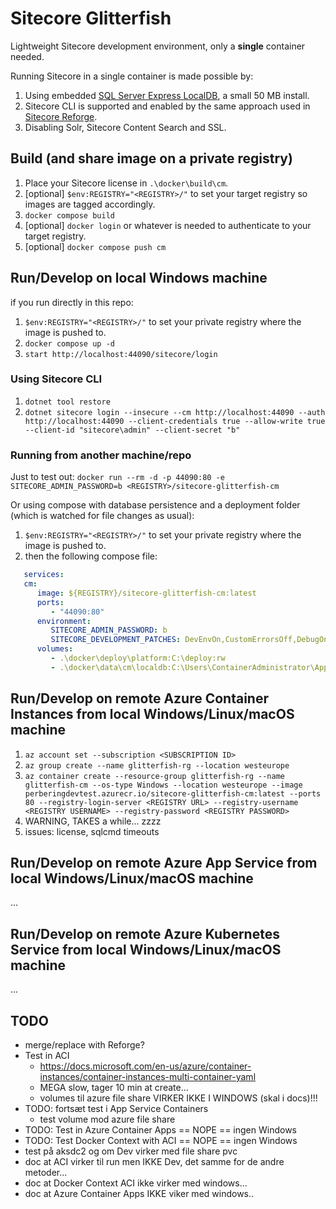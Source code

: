 # Sitecore Glitterfish

Lightweight Sitecore development environment, only a **single** container needed.

Running Sitecore in a single container is made possible by:

1. Using embedded [SQL Server Express LocalDB](https://docs.microsoft.com/en-us/sql/database-engine/configure-windows/sql-server-express-localdb?view=sql-server-ver15), a small 50 MB install.
1. Sitecore CLI is supported and enabled by the same approach used in [Sitecore Reforge](https://github.com/pbering/sitecore-reforge).
1. Disabling Solr, Sitecore Content Search and SSL.

## Build (and share image on a private registry)

1. Place your Sitecore license in `.\docker\build\cm`.
1. [optional] `$env:REGISTRY="<REGISTRY>/"` to set your target registry so images are tagged accordingly.
1. `docker compose build`
1. [optional] `docker login` or whatever is needed to authenticate to your target registry.
1. [optional] `docker compose push cm`

## Run/Develop on local Windows machine

if you run directly in this repo:

1. `$env:REGISTRY="<REGISTRY>/"` to set your private registry where the image is pushed to.
1. `docker compose up -d`
1. `start http://localhost:44090/sitecore/login`

### Using Sitecore CLI

1. `dotnet tool restore`
1. `dotnet sitecore login --insecure --cm http://localhost:44090 --auth http://localhost:44090 --client-credentials true --allow-write true --client-id "sitecore\admin" --client-secret "b"`

### Running from another machine/repo

Just to test out: `docker run --rm -d -p 44090:80 -e SITECORE_ADMIN_PASSWORD=b <REGISTRY>/sitecore-glitterfish-cm`

Or using compose with database persistence and a deployment folder (which is watched for file changes as usual):

1. `$env:REGISTRY="<REGISTRY>/"` to set your private registry where the image is pushed to.
1. then the following compose file:

```yml
   services:
   cm:
      image: ${REGISTRY}/sitecore-glitterfish-cm:latest
      ports:
         - "44090:80"
      environment:
         SITECORE_ADMIN_PASSWORD: b
         SITECORE_DEVELOPMENT_PATCHES: DevEnvOn,CustomErrorsOff,DebugOn,RobotDetectionOff
      volumes:
         - .\docker\deploy\platform:C:\deploy:rw
         - .\docker\data\cm\localdb:C:\Users\ContainerAdministrator\AppData\Local\Microsoft\Microsoft SQL Server Local DB\Instances:rw
```

## Run/Develop on remote Azure Container Instances from local Windows/Linux/macOS machine

1. `az account set --subscription <SUBSCRIPTION ID>`
1. `az group create --name glitterfish-rg --location westeurope`
1. `az container create --resource-group glitterfish-rg --name glitterfish-cm --os-type Windows --location westeurope --image perberingdevtest.azurecr.io/sitecore-glitterfish-cm:latest --ports 80 --registry-login-server <REGISTRY URL> --registry-username <REGISTRY USERNAME> --registry-password <REGISTRY PASSWORD>`
1. WARNING, TAKES a while... zzzz
1. issues: license, sqlcmd timeouts

## Run/Develop on remote Azure App Service from local Windows/Linux/macOS machine

...

## Run/Develop on remote Azure Kubernetes Service from local Windows/Linux/macOS machine

...

## TODO

- merge/replace with Reforge?
- Test in ACI
  - <https://docs.microsoft.com/en-us/azure/container-instances/container-instances-multi-container-yaml>
  - MEGA slow, tager 10 min at create...
  - volumes til azure file share VIRKER IKKE I WINDOWS (skal i docs)!!!
- TODO: fortsæt test i App Service Containers
  - test volume mod azure file share
- TODO: Test in Azure Container Apps == NOPE == ingen Windows
- TODO: Test Docker Context with ACI == NOPE == ingen Windows
- test på aksdc2 og om Dev virker med file share pvc
- doc at ACI virker til run men IKKE Dev, det samme for de andre metoder...
- doc at Docker Context ACI ikke virker med windows...
- doc at Azure Container Apps IKKE viker med windows..
